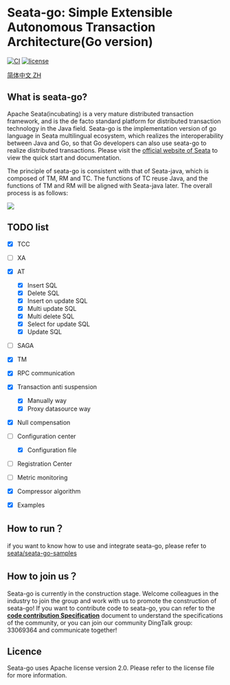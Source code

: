 
# Seata-go: Simple Extensible Autonomous Transaction Architecture(Go version)

[![CI](https://github.com/apache/incubator-seata-go/actions/workflows/license.yml/badge.svg)](https://github.com/apache/incubator-seata-go/actions/workflows/license.yml)
[![license](https://img.shields.io/github/license/apache/incubator-seata-go.svg)](https://www.apache.org/licenses/LICENSE-2.0.html)

[简体中文 ZH](./README_ZH.md)

## What is seata-go?

Apache Seata(incubating) is a very mature distributed transaction framework, and is the de facto standard platform for distributed transaction technology in the Java field. Seata-go is the implementation version of go language in Seata multilingual ecosystem, which realizes the interoperability between Java and Go, so that Go developers can also use seata-go to realize distributed transactions. Please visit the [official website of Seata](https://seata.apache.org/) to view the quick start and documentation.

The principle of seata-go is consistent with that of Seata-java, which is composed of TM, RM and TC. The functions of TC reuse Java, and the functions of TM and RM will be aligned with Seata-java later. The overall process is as follows:

![](https://user-images.githubusercontent.com/68344696/145942191-7a2d469f-94c8-4cd2-8c7e-46ad75683636.png)

## TODO list

- [x] TCC
- [ ] XA
- [x] AT
  - [x] Insert SQL
  - [x] Delete SQL
  - [x] Insert on update SQL
  - [x] Multi update SQL
  - [x] Multi delete SQL
  - [x] Select for update SQL
  - [x] Update SQL
- [ ] SAGA
- [x] TM
- [x] RPC communication
- [x] Transaction anti suspension
  - [x] Manually way
  - [x] Proxy datasource way 
- [x] Null compensation
- [ ] Configuration center
  - [x] Configuration file
- [ ] Registration Center
- [ ] Metric monitoring
- [x] Compressor algorithm
- [x] Examples


## How to run？

if you want to know how to use and integrate seata-go, please refer to [seata/seata-go-samples](https://github.com/seata/seata-go-samples)

## How to join us？

Seata-go is currently in the construction stage. Welcome colleagues in the industry to join the group and work with us to promote the construction of seata-go! If you want to contribute code to seata-go, you can refer to the  [**code contribution Specification**](./CONTRIBUTING_CN.md)  document to understand the specifications of the community, or you can join our community DingTalk group: 33069364 and communicate together!

## Licence

Seata-go uses Apache license version 2.0. Please refer to the license file for more information.
